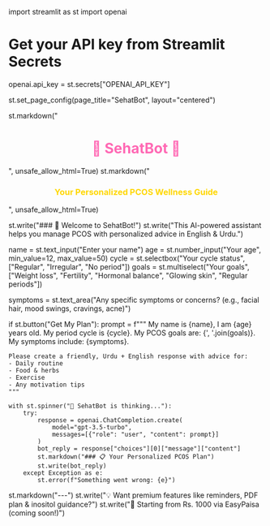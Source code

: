 import streamlit as st
import openai

# Get your API key from Streamlit Secrets
openai.api_key = st.secrets["OPENAI_API_KEY"]

st.set_page_config(page_title="SehatBot", layout="centered")

st.markdown("<h1 style='text-align: center; color: #FF69B4;'>🌸 SehatBot 🌸</h1>", unsafe_allow_html=True)
st.markdown("<h3 style='text-align: center; color: #FFD700;'>Your Personalized PCOS Wellness Guide</h3>", unsafe_allow_html=True)

st.write("### 👋 Welcome to SehatBot!")
st.write("This AI-powered assistant helps you manage PCOS with personalized advice in English & Urdu.")

name = st.text_input("Enter your name")
age = st.number_input("Your age", min_value=12, max_value=50)
cycle = st.selectbox("Your cycle status", ["Regular", "Irregular", "No period"])
goals = st.multiselect("Your goals", ["Weight loss", "Fertility", "Hormonal balance", "Glowing skin", "Regular periods"])

symptoms = st.text_area("Any specific symptoms or concerns? (e.g., facial hair, mood swings, cravings, acne)")

if st.button("Get My Plan"):
    prompt = f"""
    My name is {name}, I am {age} years old. My period cycle is {cycle}.
    My PCOS goals are: {', '.join(goals)}.
    My symptoms include: {symptoms}.
    
    Please create a friendly, Urdu + English response with advice for:
    - Daily routine
    - Food & herbs
    - Exercise
    - Any motivation tips
    """

    with st.spinner("🧠 SehatBot is thinking..."):
        try:
            response = openai.ChatCompletion.create(
                model="gpt-3.5-turbo",
                messages=[{"role": "user", "content": prompt}]
            )
            bot_reply = response["choices"][0]["message"]["content"]
            st.markdown("### 📋 Your Personalized PCOS Plan")
            st.write(bot_reply)
        except Exception as e:
            st.error(f"Something went wrong: {e}")

st.markdown("---")
st.write("💡 Want premium features like reminders, PDF plan & inositol guidance?")
st.write("💸 Starting from Rs. 1000 via EasyPaisa (coming soon!)")
